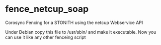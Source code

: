 # fence_netcup_soap
Corosync Fencing for a STONITH using the netcup Webservice API

Under Debian copy this file to /usr/sbin/ and make it executable.
Now you can use it like any other fenceing script
